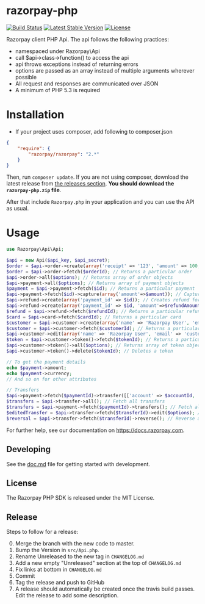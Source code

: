 # razorpay-php

[![Build Status](https://travis-ci.org/razorpay/razorpay-php.svg?branch=master)](https://travis-ci.org/razorpay/razorpay-php) [![Latest Stable Version](https://poser.pugx.org/razorpay/razorpay/v/stable.svg)](https://packagist.org/packages/razorpay/razorpay) [![License](https://poser.pugx.org/razorpay/razorpay/license.svg)](https://packagist.org/packages/razorpay/razorpay)

Razorpay client PHP Api. The api follows the following practices:

- namespaced under Razorpay\Api
- call $api->class->function() to access the api
- api throws exceptions instead of returning errors
- options are passed as an array instead of multiple arguments wherever possible
- All request and responses are communicated over JSON
- A minimum of PHP 5.3 is required

# Installation

- If your project uses composer, add following to composer.json
```json
{
    "require": {
        "razorpay/razorpay": "2.*"
    }
}
```

Then, run `composer update`. If you are not using composer, download
the latest release from [the releases section](https://github.com/razorpay/razorpay-php/releases).
**You should download the `razorpay-php.zip` file**.

After that include `Razorpay.php` in your application and you can use the
API as usual.

# Usage

```php
use Razorpay\Api\Api;

$api = new Api($api_key, $api_secret);
$order = $api->order->create(array('receipt' => '123', 'amount' => 100, 'currency' => 'INR')); // Creates order
$order = $api->order->fetch($orderId); // Returns a particular order
$api->order->all($options); // Returns array of order objects
$api->payment->all($options); // Returns array of payment objects
$payment = $api->payment->fetch($id); // Returns a particular payment
$api->payment->fetch($id)->capture(array('amount'=>$amount)); // Captures a payment
$api->refund->create(array('payment_id' => $id)); // Creates refund for a payment
$api->refund->create(array('payment_id' => $id, 'amount'=>$refundAmount)); // Creates partial refund for a payment
$refund = $api->refund->fetch($refundId); // Returns a particular refund
$card = $api->card->fetch($cardId); // Returns a particular card
$customer = $api->customer->create(array('name' => 'Razorpay User', 'email' => 'customer@razorpay.com')); // Creates customer
$customer = $api->customer->fetch($customerId); // Returns a particular customer
$api->customer->edit(array('name' => 'Razorpay User', 'email' => 'customer@razorpay.com')); // Edits customer
$token = $api->customer->token()->fetch($tokenId); // Returns a particular token
$api->customer->token()->all($options); // Returns array of token objects
$api->customer->token()->delete($tokenId); // Deletes a token

// To get the payment details
echo $payment->amount;
echo $payment->currency;
// And so on for other attributes

// Transfers
$api->payment->fetch($paymentId)->transfer([['account' => $accountId, 'amount' => 100, 'currency' => 'INR']]); // Create transfer
$transfers = $api->transfer->all(); // Fetch all transfers
$transfers = $api->payment->fetch($paymentId)->transfers(); // Fetch all transfers created on a payment 
$editedTransfer = $api->transfer->fetch($transferId)->edit($options); // Edit a transfer
$reversal = $api->transfer->fetch($transferId)->reverse(); // Reverse a transfer

```

For further help, see our documentation on <https://docs.razorpay.com>.

[composer-install]: https://getcomposer.org/doc/00-intro.md#installation-linux-unix-osx

## Developing

See the [doc.md](doc.md) file for getting started with development.

## License

The Razorpay PHP SDK is released under the MIT License.

## Release

Steps to follow for a release:

0. Merge the branch with the new code to master.
1. Bump the Version in `src/Api.php`.
2. Rename Unreleased to the new tag in `CHANGELOG.md`
3. Add a new empty "Unreleased" section at the top of `CHANGELOG.md`
3. Fix links at bottom in `CHANGELOG.md`
4. Commit
5. Tag the release and push to GitHub
6. A release should automatically be created once the travis build passes. Edit the release to add some description.
